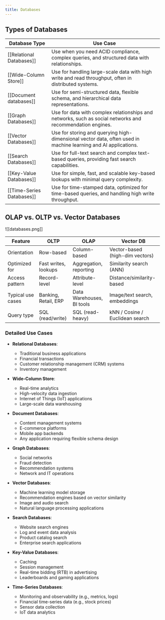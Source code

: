 ```yaml
---
title: Databases
---
```

## Types of Databases

| Database Type             | Use Case                                                                                                       |
| ------------------------- | -------------------------------------------------------------------------------------------------------------- |
| [[Relational Databases]]  | Use when you need ACID compliance, complex queries, and structured data with relationships.                    |
| [[Wide-Column Store]]     | Use for handling large-scale data with high write and read throughput, often in distributed systems.           |
| [[Document databases]]    | Use for semi-structured data, flexible schema, and hierarchical data representations.                          |
| [[Graph Databases]]       | Use for data with complex relationships and networks, such as social networks and recommendation engines.      |
| [[Vector Databases]]      | Use for storing and querying high-dimensional vector data, often used in machine learning and AI applications. |
| [[Search Databases]]      | Use for full-text search and complex text-based queries, providing fast search capabilities.                   |
| [[Key-Value Databases]]   | Use for simple, fast, and scalable key-based lookups with minimal query complexity.                            |
| [[Time-Series Databases]] | Use for time-stamped data, optimized for time-based queries, and handling high write throughput.               |

## OLAP vs. OLTP vs. Vector Databases

![[databases.png]]

| Feature           | OLTP                 | OLAP                      | Vector DB                       |
| ----------------- | -------------------- | ------------------------- | ------------------------------- |
| Orientation       | Row-based            | Column-based              | Vector-based (high-dim vectors) |
| Optimized for     | Fast writes, lookups | Aggregation, reporting    | Similarity search (ANN)         |
| Access pattern    | Record-level         | Attribute-level           | Distance/similarity-based       |
| Typical use cases | Banking, Retail, ERP | Data Warehouses, BI tools | Image/text search, embeddings   |
| Query type        | SQL (read/write)     | SQL (read-heavy)          | kNN / Cosine / Euclidean search |

### Detailed Use Cases

- **Relational Databases**:
  - Traditional business applications
  - Financial transactions
  - Customer relationship management (CRM) systems
  - Inventory management

- **Wide-Column Store**:
  - Real-time analytics
  - High-velocity data ingestion
  - Internet of Things (IoT) applications
  - Large-scale data warehousing

- **Document Databases**:
  - Content management systems
  - E-commerce platforms
  - Mobile app backends
  - Any application requiring flexible schema design

- **Graph Databases**:
  - Social networks
  - Fraud detection
  - Recommendation systems
  - Network and IT operations

- **Vector Databases**:
  - Machine learning model storage
  - Recommendation engines based on vector similarity
  - Image and audio search
  - Natural language processing applications

- **Search Databases**:
  - Website search engines
  - Log and event data analysis
  - Product catalog search
  - Enterprise search applications

- **Key-Value Databases**:
  - Caching
  - Session management
  - Real-time bidding (RTB) in advertising
  - Leaderboards and gaming applications

- **Time-Series Databases**:
  - Monitoring and observability (e.g., metrics, logs)
  - Financial time-series data (e.g., stock prices)
  - Sensor data collection
  - IoT data analytics
